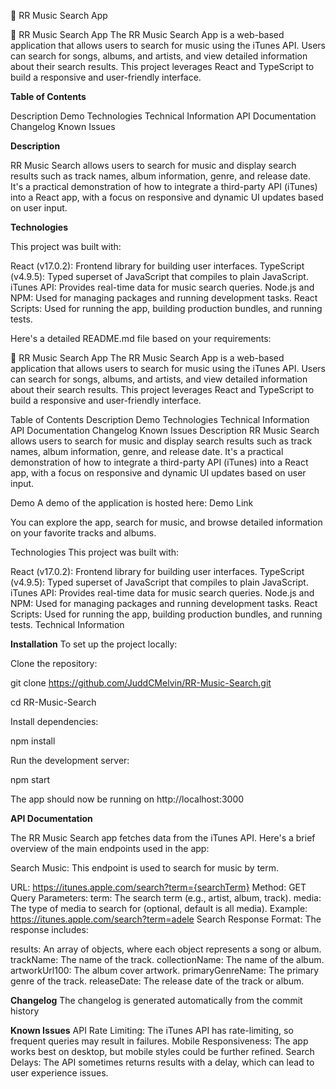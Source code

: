 🎵 RR Music Search App

🎵 RR Music Search App
The RR Music Search App is a web-based application that allows users to search for music using the iTunes API. Users can search for songs, albums, and artists, and view detailed information about their search results. This project leverages React and TypeScript to build a responsive and user-friendly interface.

**Table of Contents**

Description
Demo
Technologies
Technical Information
API Documentation
Changelog
Known Issues

**Description**

RR Music Search allows users to search for music and display search results such as track names, album information, genre, and release date. It's a practical demonstration of how to integrate a third-party API (iTunes) into a React app, with a focus on responsive and dynamic UI updates based on user input.

**Technologies**

This project was built with:

React (v17.0.2): Frontend library for building user interfaces.
TypeScript (v4.9.5): Typed superset of JavaScript that compiles to plain JavaScript.
iTunes API: Provides real-time data for music search queries.
Node.js and NPM: Used for managing packages and running development tasks.
React Scripts: Used for running the app, building production bundles, and running tests.

Here's a detailed README.md file based on your requirements:

🎵 RR Music Search App
The RR Music Search App is a web-based application that allows users to search for music using the iTunes API. Users can search for songs, albums, and artists, and view detailed information about their search results. This project leverages React and TypeScript to build a responsive and user-friendly interface.

Table of Contents
Description
Demo
Technologies
Technical Information
API Documentation
Changelog
Known Issues
Description
RR Music Search allows users to search for music and display search results such as track names, album information, genre, and release date. It's a practical demonstration of how to integrate a third-party API (iTunes) into a React app, with a focus on responsive and dynamic UI updates based on user input.

Demo
A demo of the application is hosted here: Demo Link

You can explore the app, search for music, and browse detailed information on your favorite tracks and albums.

Technologies
This project was built with:

React (v17.0.2): Frontend library for building user interfaces.
TypeScript (v4.9.5): Typed superset of JavaScript that compiles to plain JavaScript.
iTunes API: Provides real-time data for music search queries.
Node.js and NPM: Used for managing packages and running development tasks.
React Scripts: Used for running the app, building production bundles, and running tests.
Technical Information

**Installation**
To set up the project locally:

Clone the repository:


git clone https://github.com/JuddCMelvin/RR-Music-Search.git

cd RR-Music-Search

Install dependencies:

npm install

Run the development server:

npm start

The app should now be running on http://localhost:3000

**API Documentation**

The RR Music Search app fetches data from the iTunes API. Here's a brief overview of the main endpoints used in the app:

Search Music: This endpoint is used to search for music by term.

URL: https://itunes.apple.com/search?term={searchTerm}
Method: GET
Query Parameters:
term: The search term (e.g., artist, album, track).
media: The type of media to search for (optional, default is all media).
Example: https://itunes.apple.com/search?term=adele
Search Response Format: The response includes:

results: An array of objects, where each object represents a song or album.
trackName: The name of the track.
collectionName: The name of the album.
artworkUrl100: The album cover artwork.
primaryGenreName: The primary genre of the track.
releaseDate: The release date of the track or album.

**Changelog**
The changelog is generated automatically from the commit history 

**Known Issues**
API Rate Limiting: The iTunes API has rate-limiting, so frequent queries may result in failures.
Mobile Responsiveness: The app works best on desktop, but mobile styles could be further refined.
Search Delays: The API sometimes returns results with a delay, which can lead to user experience issues.



